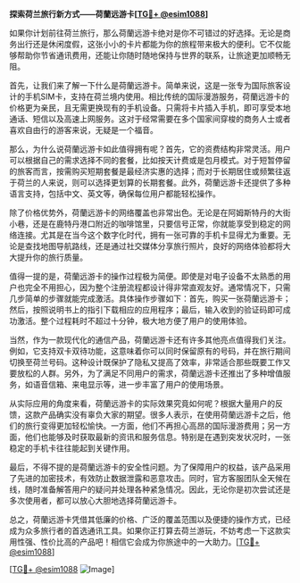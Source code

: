 **探索荷兰旅行新方式——荷蘭远游卡[[TG💪+ @esim1088](https://t.me/s/esim1088)]**

如果你计划前往荷兰旅行，那么荷蘭远游卡绝对是你不可错过的好选择。无论是商务出行还是休闲度假，这张小小的卡片都能为你的旅程带来极大的便利。它不仅能够帮助你节省通讯费用，还能让你随时随地保持与世界的联系，让旅途更加顺畅无阻。

首先，让我们来了解一下什么是荷蘭远游卡。简单来说，这是一张专为国际旅客设计的手机SIM卡，支持在荷兰境内使用。相比传统的国际漫游服务，荷蘭远游卡的价格更为亲民，且无需更换现有的手机设备。只需将卡片插入手机，即可享受本地通话、短信以及高速上网服务。这对于经常需要在多个国家间穿梭的商务人士或者喜欢自由行的游客来说，无疑是一个福音。

那么，为什么说荷蘭远游卡如此值得拥有呢？首先，它的资费结构非常灵活。用户可以根据自己的需求选择不同的套餐，比如按天计费或是包月模式。对于短暂停留的旅客而言，按需购买短期套餐是最经济实惠的选择；而对于长期居住或频繁往返于荷兰的人来说，则可以选择更划算的长期套餐。此外，荷蘭远游卡还提供了多种语言支持，包括中文、英文等，确保每位用户都能轻松操作。

除了价格优势外，荷蘭远游卡的网络覆盖也非常出色。无论是在阿姆斯特丹的大街小巷，还是在鹿特丹港口附近的咖啡馆里，只要信号正常，你就能享受到稳定的网络连接。尤其是在当今这个数字化时代，拥有一张可靠的手机卡显得尤为重要。无论是查找地图导航路线，还是通过社交媒体分享旅行照片，良好的网络体验都将大大提升你的旅行质量。

值得一提的是，荷蘭远游卡的操作过程极为简便。即使是对电子设备不太熟悉的用户也完全不用担心，因为整个注册流程都设计得非常直观友好。通常情况下，只需几步简单的步骤就能完成激活。具体操作步骤如下：首先，购买一张荷蘭远游卡；然后，按照说明书上的指引下载相应的应用程序；最后，输入收到的验证码即可成功激活。整个过程耗时不超过十分钟，极大地方便了用户的使用体验。

当然，作为一款现代化的通信产品，荷蘭远游卡还有许多其他亮点值得我们关注。例如，它支持双卡双待功能，这意味着你可以同时保留原有的号码，并在旅行期间切换至荷兰号码。这种设计既保护了隐私又提高了效率，非常适合那些既要工作又要放松的人群。另外，为了满足不同用户的需求，荷蘭远游卡还推出了多种增值服务，如语音信箱、来电显示等，进一步丰富了用户的使用场景。

从实际应用的角度来看，荷蘭远游卡的实际效果究竟如何呢？根据大量用户的反馈，这款产品确实没有辜负大家的期望。很多人表示，在使用荷蘭远游卡之后，他们的旅行变得更加轻松愉快。一方面，他们不再担心高昂的国际漫游费用；另一方面，他们也能够及时获取最新的资讯和服务信息。特别是在遇到突发状况时，一张稳定的手机卡往往能起到关键作用。

最后，不得不提的是荷蘭远游卡的安全性问题。为了保障用户的权益，该产品采用了先进的加密技术，有效防止数据泄露和恶意攻击。同时，官方客服团队全天候在线，随时准备解答用户的疑问并处理各种紧急情况。因此，无论你是初次尝试还是多次使用者，都可以放心大胆地选择荷蘭远游卡。

总之，荷蘭远游卡凭借其低廉的价格、广泛的覆盖范围以及便捷的操作方式，已经成为众多旅行者的首选通讯工具。如果你正打算去荷兰游玩，不妨考虑一下这款实用性强、性价比高的产品吧！相信它会成为你旅途中的一大助力。[[TG💪+ @esim1088](https://t.me/s/esim1088)]

[[TG💪+ @esim1088](https://t.me/s/esim1088) ![Image](https://i.postimg.cc/4NQfJmqS/Snipaste-2025-05-13-00-14-12.png)]